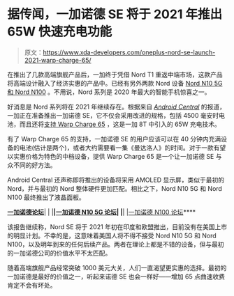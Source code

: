 # 据传闻，一加诺德 SE 将于 2021 年推出 65W 快速充电功能

> 原文：<https://www.xda-developers.com/oneplus-nord-se-launch-2021-warp-charge-65/>

在推出了几款高端旗舰产品后，一加终于凭借 Nord T1 重返中端市场，这款产品将高端设计融入了经济实惠的产品中。已经有另外两款 Nord 设备 [Nord N10 5G 和 Nord N100](https://www.xda-developers.com/oneplus-nord-n10-5g-nord-n100-specs-features-pricing-availability/) 。不用说，Nord 系列是 2020 年最大的智能手机惊喜之一。

好消息是 Nord 系列将在 2021 年继续存在。根据来自 [*Android Central*](https://www.androidcentral.com/oneplus-nord-se-q1-2021-65w-fast-charging) 的报道，一加正在准备推出一加诺德 SE，它不仅会采用改进的规格，包括 4500 毫安时电池，而且还将[支持 Warp Charge 65](https://www.xda-developers.com/oneplus-8t-specifications-features-pricing-availability/) ，这是一加 8T 中引入的 65W 充电技术。

有了 Warp Charge 65 的支持，一加诺德 SE 的用户应该可以在 40 分钟内充满设备的电池(估计是两个)，或者大约需要看一集《曼达洛人》的时间。对于一款有望以实惠价格为特色的中档设备，提供 Warp Charge 65 是一个让一加诺德 SE 与众不同的好方法。

Android Central 还声称即将推出的设备将采用 AMOLED 显示屏，类似于最初的 Nord，并与最初的 Nord 整体硬件更加匹配。相比之下，Nord N10 5G 和 Nord N100 最终推出了液晶面板。

**[一加诺德论坛](https://forum.xda-developers.com/oneplus-nord)**| | |**|[一加诺德 N10 5G 论坛](https://forum.xda-developers.com/oneplus-nord-n10)| |**| |[一加诺德 N100 论坛](https://forum.xda-developers.com/oneplus-nord-n100)****

该报告继续称，Nord SE 将于 2021 年初在印度和欧盟推出，目前没有在美国上市的明显计划。不幸的是，这意味着美国人将不得不接受 Nord N10 5G 和 Nord N100，以及明年到来的任何后续产品。两者在理论上都是不错的设备，但与最初的一加诺德公司的价值水平不太匹配。

随着高端旗舰产品经常突破 1000 美元大关，人们一直渴望更实惠的选择。最初的一加诺德是最好的价值之一，听起来诺德 SE 也会一样好——增加 65 点曲速收费肯定不会有坏处。